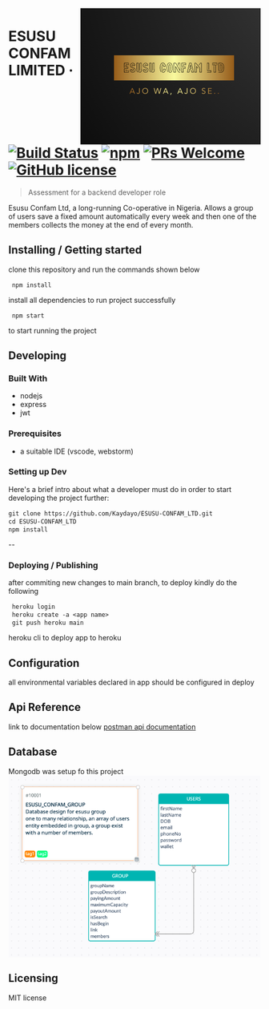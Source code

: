 <img src="./images/logo.png" alt="Logo of the project" align="right">

# ESUSU CONFAM LIMITED &middot; [![Build Status](https://img.shields.io/travis/npm/npm/latest.svg?style=flat-square)](https://travis-ci.org/npm/npm) [![npm](https://img.shields.io/npm/v/npm.svg?style=flat-square)](https://www.npmjs.com/package/npm) [![PRs Welcome](https://img.shields.io/badge/PRs-welcome-brightgreen.svg?style=flat-square)](http://makeapullrequest.com) [![GitHub license](https://img.shields.io/badge/license-MIT-blue.svg?style=flat-square)](https://github.com/your/your-project/blob/master/LICENSE)
> Assessment for a backend developer role

Esusu Confam Ltd, a long-running Co-operative in Nigeria. Allows a group of users save a fixed amount automatically every week and then one of the members collects the money at the end of every month.

## Installing / Getting started

clone this repository and run the commands shown below 

```shell
 npm install
```

install all dependencies to run project successfully

```shell
 npm start
```

to start running the project

## Developing

### Built With
- nodejs
- express
- jwt

### Prerequisites
- a suitable IDE (vscode, webstorm)



### Setting up Dev

Here's a brief intro about what a developer must do in order to start developing
the project further:

```shell
git clone https://github.com/Kaydayo/ESUSU-CONFAM_LTD.git
cd ESUSU-CONFAM_LTD
npm install
```

--
### Deploying / Publishing
after commiting new changes to main branch, to deploy kindly do the following

```shell
 heroku login 
 heroku create -a <app name>  
 git push heroku main
```

heroku cli to deploy app to heroku



## Configuration

all environmental variables declared in app should be configured in deploy


## Api Reference

link to documentation below
[postman api documentation](https://documenter.getpostman.com/view/18656151/UyxjF6Sj)


## Database
Mongodb was setup fo this project 
<img src="./images/dbdesign.png" alt="esusu db image" align="center">

## Licensing

MIT license